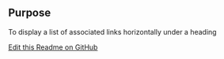 ## Purpose

To display a list of associated links horizontally under a heading

[Edit this Readme on GitHub](https://github.com/wellcomecollection/wellcomecollection.org/edit/main/common/views/components/LinkList/README.md)
